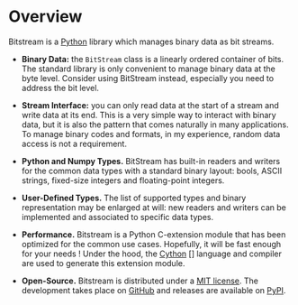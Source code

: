 
Overview
================================================================================

Bitstream is a [Python] library which manages binary data as bit streams.

  - **Binary Data:** the `BitStream` class is a linearly ordered container of bits.
    The standard library is only convenient to manage binary data at the byte level. 
    Consider using BitStream instead, especially you need to address the bit level.

  - **Stream Interface:** you can only read data at the start of a stream 
    and write data at its end.
    This is a very simple way to interact with binary data, but it is also
    the pattern that comes naturally in many applications. To manage
    binary codes and formats, in my experience, random data access is 
    not a requirement.

  - **Python and Numpy Types.** BitStream has built-in readers and writers
    for the common data types with a standard binary layout: bools, 
    ASCII strings, fixed-size integers and floating-point integers. 

  - **User-Defined Types.** The list of supported types and binary 
    representation may be enlarged at will: new readers and writers 
    can be implemented and associated to specific data types.

  - **Performance.** Bitstream is a Python C-extension module that has been
    optimized for the common use cases. Hopefully, it will be fast enough 
    for your needs ! Under the hood, the [Cython] [] language and compiler 
    are used to generate this extension module.

  - **Open-Source.** Bitstream  is distributed under a [MIT license]. 
    The development takes place on [GitHub] and releases are available on [PyPI].


[Markdown]: http://daringfireball.net/projects/markdown/
[CC-BY-3.0]: http://creativecommons.org/licenses/by/3.0/
[struct]: http://docs.python.org/2/library/struct.html
[Python]: http://www.python.org/
[Cython]: http://www.cython.org
[bitarray]: https://pypi.python.org/pypi/bitarray
[bitstring]: https://code.google.com/p/python-bitstring
[MIT license]: https://github.com/boisgera/bitstream/blob/master/LICENSE.txt
[GitHub]: https://github.com/boisgera/bitstream
[PyPI]: https://pypi.python.org/pypi/bitstream/
